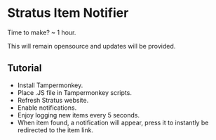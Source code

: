 # Stratus Item Notifier

Time to make? ~ 1 hour.

This will remain opensource and updates will be provided.

## Tutorial

* Install Tampermonkey.
* Place .JS file in Tampermonkey scripts.
* Refresh Stratus website.
* Enable notifications.
* Enjoy logging new items every 5 seconds.
* When item found, a notification will appear, press it to instantly be redirected to the item link.
